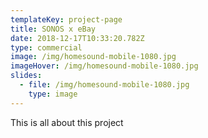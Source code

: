 ```yaml
---
templateKey: project-page
title: SONOS x eBay
date: 2018-12-17T10:33:20.782Z
type: commercial
image: /img/homesound-mobile-1080.jpg
imageHover: /img/homesound-mobile-1080.jpg
slides:
  - file: /img/homesound-mobile-1080.jpg
    type: image
---
```

This is all about this project
